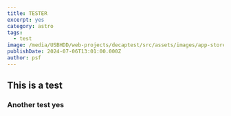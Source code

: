 ```yaml
---
title: TESTER
excerpt: yes
category: astro
tags:
  - test
image: /media/USBHDD/web-projects/decaptest/src/assets/images/app-store.png
publishDate: 2024-07-06T13:01:00.000Z
author: psf
---
```

## This is a test

### Another test **yes**
